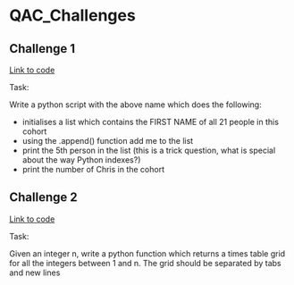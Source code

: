 # QAC_Challenges

## Challenge 1
[Link to code](Challenges/julydevops.py)

Task:

Write a python script with the above name which does the following:
* initialises a list which contains the FIRST NAME of all 21 people in this cohort
*	using the .append() function add me to the list
*	print the 5th person in the list (this is a trick question, what is special about the way Python indexes?)
*	print the number of Chris in the cohort

## Challenge 2
[Link to code](Challenges/times.py)

Task:

Given an integer n, write a python function which returns a times table grid for all the integers between 1 and n. The grid should be separated by tabs and new lines
